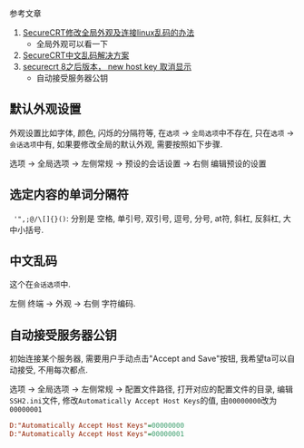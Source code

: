 参考文章

1. [SecureCRT修改全局外观及连接linux乱码的办法](https://www.cnblogs.com/lisn666/p/11882312.html)
    - 全局外观可以看一下
2. [SecureCRT中文乱码解决方案](https://blog.csdn.net/yongqi_wang/article/details/81392638)
3. [securecrt 8之后版本， new host key 取消显示](https://blog.csdn.net/warcraftzhaochen/article/details/73867385)
    - 自动接受服务器公钥

## 默认外观设置

外观设置比如字体, 颜色, 闪烁的分隔符等, 在`选项` -> `全局选项`中不存在, 只在`选项` -> `会话选项`中有, 如果要修改全局的默认外观, 需要按照如下步骤.

选项 -> 全局选项 -> 左侧常规 -> 预设的会话设置 -> 右侧 编辑预设的设置

## 选定内容的单词分隔符

` '",;@/\[]{}()`: 分别是 空格, 单引号, 双引号, 逗号, 分号, at符, 斜杠, 反斜杠, 大中小括号.

## 中文乱码

这个在`会话选项`中.

左侧 终端 -> 外观 -> 右侧 字符编码.

## 自动接受服务器公钥

初始连接某个服务器, 需要用户手动点击"Accept and Save"按钮, 我希望ta可以自动接受, 不用每次都点.

选项 -> 全局选项 -> 左侧常规 -> 配置文件路径, 打开对应的配置文件的目录, 编辑`SSH2.ini`文件, 修改`Automatically Accept Host Keys`的值, 由`00000000`改为`00000001`

```ini
D:"Automatically Accept Host Keys"=00000000
D:"Automatically Accept Host Keys"=00000001
```

